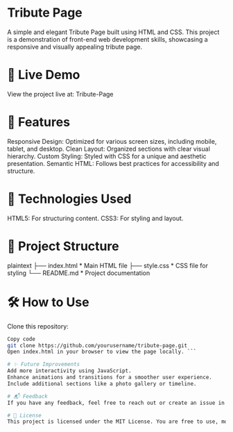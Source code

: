 # Tribute Page
A simple and elegant Tribute Page built using HTML and CSS. This project is a demonstration of front-end web development skills, showcasing a responsive and visually appealing tribute page.

# 🌟 Live Demo
View the project live at: Tribute-Page

# 📌 Features
Responsive Design: Optimized for various screen sizes, including mobile, tablet, and desktop.
Clean Layout: Organized sections with clear visual hierarchy.
Custom Styling: Styled with CSS for a unique and aesthetic presentation.
Semantic HTML: Follows best practices for accessibility and structure.

# 🚀 Technologies Used
HTML5: For structuring content.
CSS3: For styling and layout.


# 📁 Project Structure
plaintext
├── index.html    * Main HTML file
├── style.css     * CSS file for styling
└── README.md     * Project documentation


# 🛠️ How to Use
Clone this repository:
```bash
Copy code
git clone https://github.com/yourusername/tribute-page.git
Open index.html in your browser to view the page locally. ```

# ✨ Future Improvements
Add more interactivity using JavaScript.
Enhance animations and transitions for a smoother user experience.
Include additional sections like a photo gallery or timeline.

# 📬 Feedback
If you have any feedback, feel free to reach out or create an issue in the repository.

# 📜 License
This project is licensed under the MIT License. You are free to use, modify, and distribute it as per the license terms.

